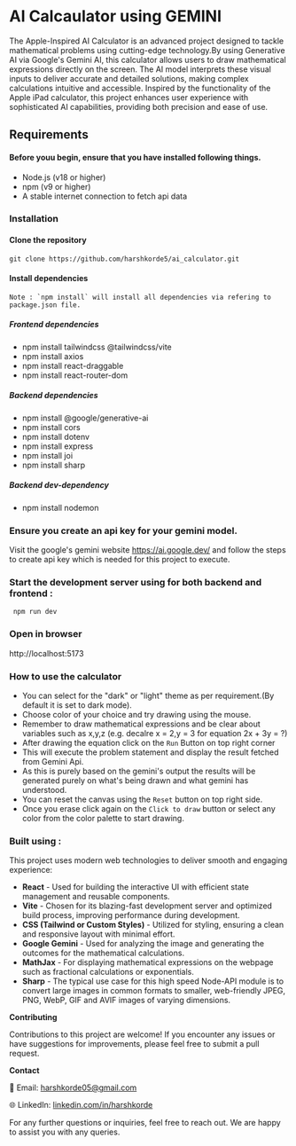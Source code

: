 
# AI Calcaulator using GEMINI

The Apple-Inspired AI Calculator is an advanced project designed to tackle mathematical problems using cutting-edge technology.By using Generative AI via Google's Gemini AI, this calculator allows users to draw mathematical expressions directly on the screen. The AI model interprets these visual inputs to deliver accurate and detailed solutions, making complex calculations intuitive and accessible. Inspired by the functionality of the Apple iPad calculator, this project enhances user experience with sophisticated AI capabilities, providing both precision and ease of use.

 
## Requirements

#### Before youu begin, ensure that you have installed following things.

- Node.js (v18 or higher)
- npm (v9 or higher)
- A stable internet connection to fetch api data

### Installation

#### Clone the repository

    git clone https://github.com/harshkorde5/ai_calculator.git

#### Install dependencies

    Note : `npm install` will install all dependencies via refering to package.json file.

##### Frontend dependencies
- npm install tailwindcss @tailwindcss/vite
- npm install axios
- npm install react-draggable
- npm install react-router-dom

##### Backend dependencies

- npm install @google/generative-ai
- npm install cors
- npm install dotenv
- npm install express
- npm install joi
- npm install sharp

##### Backend dev-dependency

- npm install nodemon

### Ensure you create an api key for your gemini model.

Visit the google's gemini website https://ai.google.dev/ and follow the steps to create api key which is needed for this project to execute.


### Start the development server using for both backend and frontend :

```
 npm run dev
```

### Open in browser

http://localhost:5173

### How to use the calculator

- You can select for the "dark" or "light" theme as per requirement.(By default it is set to dark mode).
- Choose color of your choice and try drawing using the mouse.
- Remember to draw mathematical expressions and be clear about variables such as x,y,z (e.g. decalre x = 2,y = 3 for equation 2x + 3y = ?)
- After drawing the equation click on the `Run` Button on top right corner
- This will execute the problem statement and display the result fetched from Gemini Api.
- As this is purely based on the gemini's output the results will be generated purely on what's being drawn and what gemini has understood.
- You can reset the canvas using the `Reset` button on top right side.
- Once you erase click again on the `Click to draw` button or select any color from the color palette to start drawing.

### Built using :

This project uses modern web technologies to deliver smooth and engaging experience:

- **React** - Used for building the interactive UI with efficient state management and reusable components.
- **Vite** - Chosen for its blazing-fast development server and optimized build process, improving performance during development.
-  **CSS (Tailwind or Custom Styles)** - Utilized for styling, ensuring a clean and responsive layout with minimal effort.
- **Google Gemini** - Used for analyzing the image and generating the outcomes for the mathematical calculations.
- **MathJax** - For displaying mathematical expressions on the webpage such as fractional calculations or exponentials.
- **Sharp** - The typical use case for this high speed Node-API module is to convert large images in common formats to smaller, web-friendly JPEG, PNG, WebP, GIF and AVIF images of varying dimensions.

**Contributing**

Contributions to this project are welcome! If you encounter any issues or have suggestions for improvements, please feel free to submit a pull request.



**Contact**

📧 Email: harshkorde05@gmail.com 

🌐 LinkedIn: [linkedin.com/in/harshkorde](https://www.linkedin.com/in/harshkorde)

For any further questions or inquiries, feel free to reach out. We are happy to assist you with any queries.